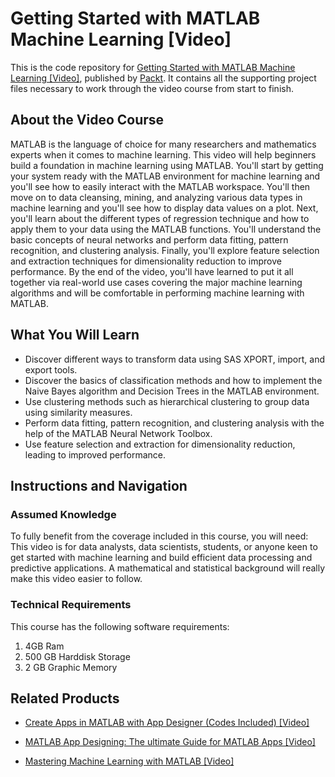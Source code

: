 


# Getting Started with MATLAB Machine Learning [Video]
This is the code repository for [Getting Started with MATLAB Machine Learning [Video]](https://www.packtpub.com/big-data-and-business-intelligence/getting-started-matlab-machine-learning-video?utm_source=github&utm_medium=repository&utm_campaign=9781788999847), published by [Packt](https://www.packtpub.com/?utm_source=github). It contains all the supporting project files necessary to work through the video course from start to finish.
## About the Video Course
MATLAB is the language of choice for many researchers and mathematics experts when it comes to machine learning. This video will help beginners build a foundation in machine learning using MATLAB. You'll start by getting your system ready with the MATLAB environment for machine learning and you'll see how to easily interact with the MATLAB workspace. You'll then move on to data cleansing, mining, and analyzing various data types in machine learning and you'll see how to display data values on a plot. Next, you'll learn about the different types of regression technique and how to apply them to your data using the MATLAB functions. You'll understand the basic concepts of neural networks and perform data fitting, pattern recognition, and clustering analysis. Finally, you'll explore feature selection and extraction techniques for dimensionality reduction to improve performance. By the end of the video, you'll have learned to put it all together via real-world use cases covering the major machine learning algorithms and will be comfortable in performing machine learning with MATLAB.

<H2>What You Will Learn</H2>
<DIV class=book-info-will-learn-text>
<UL>
<LI><SPAN id=what_you_will_learn_c class=sugar_field>Discover different ways to transform data using SAS XPORT, import, and export tools. </SPAN>
<LI><SPAN id=what_you_will_learn_c class=sugar_field>Discover the basics of classification methods and how to implement the Naive Bayes algorithm and Decision Trees in the MATLAB environment.</SPAN> 
<LI><SPAN id=what_you_will_learn_c class=sugar_field>Use clustering methods such as hierarchical clustering to group data using similarity measures.</SPAN> 
<LI><SPAN id=what_you_will_learn_c class=sugar_field>Perform data fitting, pattern recognition, and clustering analysis with the help of the MATLAB Neural Network Toolbox.</SPAN> 
<LI><SPAN id=what_you_will_learn_c class=sugar_field>Use feature selection and extraction for dimensionality reduction, leading to improved performance.</SPAN> </LI></UL></DIV>

## Instructions and Navigation
### Assumed Knowledge
To fully benefit from the coverage included in this course, you will need:<br/>
This video is for data analysts, data scientists, students, or anyone keen to get started with machine learning and build efficient data processing and predictive applications. A mathematical and statistical background will really make this video easier to follow.
### Technical Requirements
This course has the following software requirements:<br/>
1. 4GB Ram
2. 500 GB Harddisk Storage
3. 2 GB Graphic Memory

## Related Products
* [Create Apps in MATLAB with App Designer (Codes Included) [Video]](https://www.packtpub.com/application-development/create-apps-matlab-app-designer-codes-included-video?utm_source=github&utm_medium=repository&utm_campaign=9781788994699)

* [MATLAB App Designing: The ultimate Guide for MATLAB Apps [Video]](https://www.packtpub.com/application-development/matlab-app-designing-ultimate-guide-matlab-apps-video?utm_source=github&utm_medium=repository&utm_campaign=9781788998055)

* [Mastering Machine Learning with MATLAB [Video]](https://www.packtpub.com/big-data-and-business-intelligence/mastering-machine-learning-matlab-video?utm_source=github&utm_medium=repository&utm_campaign=9781788998130)

